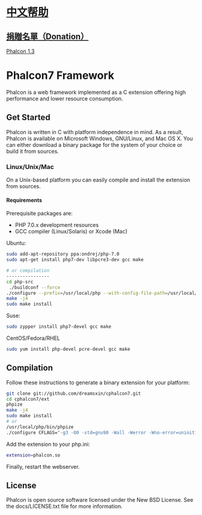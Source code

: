 # [中文帮助](https://github.com/dreamsxin/cphalcon7/wiki)

## [捐贈名單（Donation）](https://github.com/dreamsxin/cphalcon/blob/master/DONATE.md)

[Phalcon 1.3](https://github.com/dreamsxin/cphalcon)

Phalcon7 Framework
=================

Phalcon is a web framework implemented as a C extension offering high performance and lower resource consumption.

Get Started
-----------

Phalcon is written in C with platform independence in mind. As a result, Phalcon is available on Microsoft Windows, GNU/Linux, and Mac OS X. You can either download a binary package for the system of your choice or build it from sources.

### Linux/Unix/Mac

On a Unix-based platform you can easily compile and install the extension from sources.

#### Requirements
Prerequisite packages are:

* PHP 7.0.x development resources
* GCC compiler (Linux/Solaris) or Xcode (Mac)

Ubuntu:

```bash
sudo add-apt-repository ppa:ondrej/php-7.0
sudo apt-get install php7-dev libpcre3-dev gcc make

# or compilation
----------------
cd php-src
 ./buildconf --force
./configure --prefix=/usr/local/php --with-config-file-path=/usr/local/php/etc --with-fpm-user=www-data --with-fpm-group=www-data --with-pdo-pgsql --with-pdo-mysql --with-pdo-sqlite  --with-iconv-dir --with-freetype-dir --with-jpeg-dir --with-png-dir --with-zlib --with-libxml-dir=/usr --enable-xml --disable-rpath --enable-bcmath --enable-shmop --enable-sysvsem --enable-inline-optimization --with-curl --enable-mbregex --enable-mbstring --with-mcrypt --enable-ftp --with-gd --enable-gd-native-ttf --with-openssl --with-mhash --enable-pcntl --enable-sockets --with-xmlrpc --enable-zip --enable-soap --without-pear --with-gettext --disable-fileinfo --enable-maintainer-zts --enable-phpdbg-debug --enable-debug
make -j4
sudo make install
```

Suse:

```bash
sudo zypper install php7-devel gcc make
```

CentOS/Fedora/RHEL

```bash
sudo yum install php-devel pcre-devel gcc make
```

Compilation
-----------

Follow these instructions to generate a binary extension for your platform:

```bash
git clone git://github.com/dreamsxin/cphalcon7.git
cd cphalcon7/ext
phpize
make -j4
sudo make install
# or
/usr/local/php/bin/phpize
./configure CFLAGS="-g3 -O0 -std=gnu90 -Wall -Werror -Wno-error=uninitialized" --with-php-config=/usr/local/php/bin/php-config
```

Add the extension to your php.ini:

```bash
extension=phalcon.so
```

Finally, restart the webserver.


License
-------
Phalcon is open source software licensed under the New BSD License. See the docs/LICENSE.txt file for more information.
